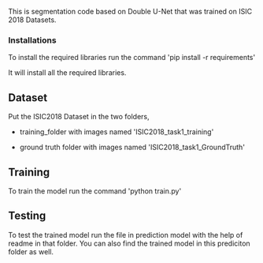 This is segmentation code based on Double U-Net that was trained on ISIC 2018 Datasets. 

### Installations

To install the required libraries run the command
'pip install -r requirements'

It will install all the required libraries.

## Dataset

Put the ISIC2018 Dataset in the two folders,

- training_folder with images named 'ISIC2018_task1_training'

- ground truth folder with images named 'ISIC2018_task1_GroundTruth'

## Training

To train the model run the command 
'python train.py'

## Testing 

To test the trained model run the file in prediction model with the help of readme in that folder. You can also find the trained model in this prediciton folder as well.